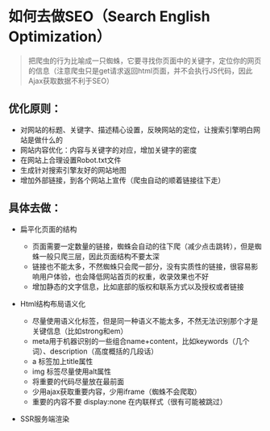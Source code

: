 # 如何去做SEO（Search English Optimization）
> 把爬虫的行为比喻成一只蜘蛛，它要寻找你页面中的关键字，定位你的网页的信息（注意爬虫只是get请求返回html页面，并不会执行JS代码，因此Ajax获取数据不利于SEO）

## 优化原则：
- 对网站的标题、关键字、描述精心设置，反映网站的定位，让搜索引擎明白网站是做什么的
- 网站内容优化：内容与关键字的对应，增加关键字的密度
- 在网站上合理设置Robot.txt文件
- 生成针对搜索引擎友好的网站地图
- 增加外部链接，到各个网站上宣传（爬虫自动的顺着链接往下走）


## 具体去做：

- 扁平化页面的结构
    - 页面需要一定数量的链接，蜘蛛会自动的往下爬（减少点击跳转），但是蜘蛛一般只爬三层，因此页面结构不要太深
    - 链接也不能太多，不然蜘蛛只会爬一部分，没有实质性的链接，很容易影响用户体验，也会降低网站首页的权重，收录效果也不好
    - 增加静态的文字信息，比如底部的版权和联系方式以及授权或者链接

- Html结构布局语义化
    - 尽量使用语义化标签，但是同一种语义不能太多，不然无法识别那个才是关键信息（比如strong和em）
    - meta用于机器识别的一些组合name+content，比如keywords（几个词）、description（高度概括的几段话）
    - a 标签加上title属性
    - img 标签尽量使用alt属性
    - 将重要的代码尽量放在最前面
    - 少用ajax获取重要内容，少用iframe（蜘蛛不会爬取）
    - 重要的内容不要 display:none 在内联样式（很有可能被跳过）

- SSR服务端渲染